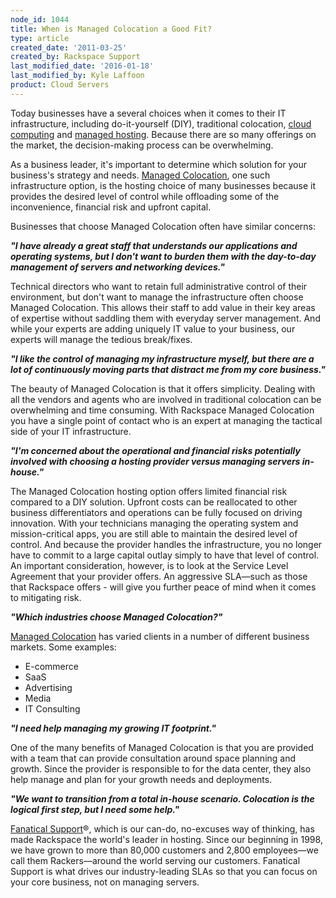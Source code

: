 ```yaml
---
node_id: 1044
title: When is Managed Colocation a Good Fit?
type: article
created_date: '2011-03-25'
created_by: Rackspace Support
last_modified_date: '2016-01-18'
last_modified_by: Kyle Laffoon
product: Cloud Servers
---
```


Today businesses have a several choices when it comes to their IT
infrastructure, including do-it-yourself (DIY), traditional colocation,
[cloud computing](http://www.rackspacecloud.com/) and [managed
hosting](http://www.rackspace.com/managed_hosting/index.php). Because
there are so many offerings on the market, the decision-making process
can be overwhelming.

As a business leader, it's important to determine which solution for
your business's strategy and needs. [Managed
Colocation](http://www.rackspace.com/managed_hosting/managed_colocation/index.php),
one such infrastructure option, is the hosting choice of many businesses
because it provides the desired level of control while offloading some
of the inconvenience, financial risk and upfront capital.

Businesses that choose Managed Colocation often have similar concerns:

***"I have already a great staff that understands our applications and
operating systems, but I don't want to burden them with the day-to-day
management of servers and networking devices."***

Technical directors who want to retain full administrative control of
their environment, but don't want to manage the infrastructure often
choose Managed Colocation. This allows their staff to add value in their
key areas of expertise without saddling them with everyday server
management. And while your experts are adding uniquely IT value to your
business, our experts will manage the tedious break/fixes.

***"I like the control of managing my infrastructure myself, but there
are a lot of continuously moving parts that distract me from my core
business."***

The beauty of Managed Colocation is that it offers simplicity. Dealing
with all the vendors and agents who are involved in traditional
colocation can be overwhelming and time consuming. With Rackspace
Managed Colocation you have a single point of contact who is an expert
at managing the tactical side of your IT infrastructure.

***"I'm concerned about the operational and financial risks potentially
involved with choosing a hosting provider versus managing servers
in-house."***

The Managed Colocation hosting option offers limited financial risk
compared to a DIY solution. Upfront costs can be reallocated to other
business differentiators and operations can be fully focused on driving
innovation. With your technicians managing the operating system and
mission-critical apps, you are still able to maintain the desired level
of control. And because the provider handles the infrastructure, you no
longer have to commit to a large capital outlay simply to have that
level of control. An important consideration, however, is to look at the
Service Level Agreement that your provider offers. An aggressive
SLA&mdash;such as those that Rackspace offers - will give you further peace of
mind when it comes to mitigating risk.

***"Which industries choose Managed Colocation?"***

[Managed
Colocation](http://www.rackspace.com/managed_hosting/managed_colocation/index.php)
has varied clients in a number of different business markets. Some
examples:

-   E-commerce
-   SaaS
-   Advertising
-   Media
-   IT Consulting

***"I need help managing my growing IT footprint."***

One of the many benefits of Managed Colocation is that you are provided
with a team that can provide consultation around space planning and
growth. Since the provider is responsible to for the data center, they
also help manage and plan for your growth needs and deployments.

***"We want to transition from a total in-house scenario. Colocation is
the logical first step, but I need some help."***

[Fanatical
Support](http://www.rackspace.com/whyrackspace/support/index.php)&reg;,
which is our can-do, no-excuses way of thinking, has made Rackspace the
world's leader in hosting. Since our beginning in 1998, we have grown to
more than 80,000 customers and 2,800 employees&mdash;we call them
Rackers&mdash;around the world serving our customers. Fanatical Support is
what drives our industry-leading SLAs so that you can focus on your core
business, not on managing servers.

